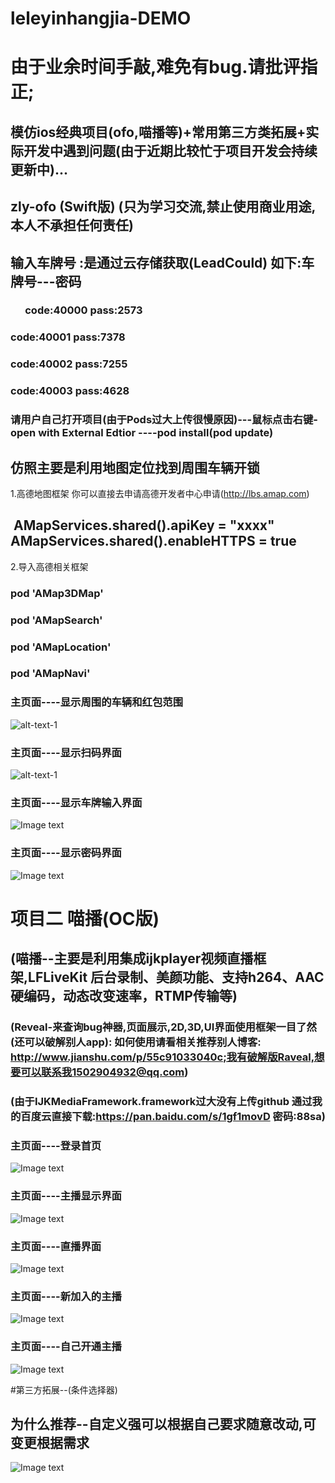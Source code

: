 # leleyinhangjia-DEMO
# 由于业余时间手敲,难免有bug.请批评指正;
## 模仿ios经典项目(ofo,喵播等)+常用第三方类拓展+实际开发中遇到问题(由于近期比较忙于项目开发会持续更新中)...

## zly-ofo (Swift版) (只为学习交流,禁止使用商业用途,本人不承担任何责任)
## 输入车牌号 :是通过云存储获取(LeadCould) 如下:车牌号---密码
###        code:40000 pass:2573
###        code:40001 pass:7378
###        code:40002 pass:7255
###        code:40003 pass:4628
### 请用户自己打开项目(由于Pods过大上传很慢原因)---鼠标点击右键-open with External Edtior ----pod install(pod update)

## 仿照主要是利用地图定位找到周围车辆开锁

1.高德地图框架 你可以直接去申请高德开发者中心申请(http://lbs.amap.com)
##  AMapServices.shared().apiKey = "xxxx"  AMapServices.shared().enableHTTPS = true
2.导入高德相关框架
### pod 'AMap3DMap'
### pod 'AMapSearch'
### pod 'AMapLocation'
### pod 'AMapNavi'

### 主页面----显示周围的车辆和红包范围
![alt-text-1](https://raw.githubusercontent.com/leleyinhangjia/leleyinhangjia-DEMO/master/image/1.png?raw=true "")
### 主页面----显示扫码界面
![alt-text-1](https://raw.githubusercontent.com/leleyinhangjia/leleyinhangjia-DEMO/master/image/2.png?raw=true "")
### 主页面----显示车牌输入界面
![Image text](https://raw.githubusercontent.com/leleyinhangjia/leleyinhangjia-DEMO/master/image/3.png)
### 主页面----显示密码界面
![Image text](https://raw.githubusercontent.com/leleyinhangjia/leleyinhangjia-DEMO/master/image/6.png)

# 项目二 喵播(OC版)
## (喵播--主要是利用集成ijkplayer视频直播框架,LFLiveKit 后台录制、美颜功能、支持h264、AAC硬编码，动态改变速率，RTMP传输等)
### (Reveal-来查询bug神器,页面展示,2D,3D,UI界面使用框架一目了然(还可以破解别人app): 如何使用请看相关推荐别人博客: http://www.jianshu.com/p/55c91033040c;我有破解版Raveal,想要可以联系我1502904932@qq.com)
### (由于IJKMediaFramework.framework过大没有上传github 通过我的百度云直接下载:https://pan.baidu.com/s/1gf1movD 密码:88sa)
### 主页面----登录首页
![Image text](https://raw.githubusercontent.com/leleyinhangjia/leleyinhangjia-DEMO/master/image/miaobo1.png)
### 主页面----主播显示界面
![Image text](https://raw.githubusercontent.com/leleyinhangjia/leleyinhangjia-DEMO/master/image/miaobo2.png)
### 主页面----直播界面
![Image text](https://raw.githubusercontent.com/leleyinhangjia/leleyinhangjia-DEMO/master/image/miaobo3.png)
### 主页面----新加入的主播
![Image text](https://raw.githubusercontent.com/leleyinhangjia/leleyinhangjia-DEMO/master/image/miaobo4.png)
### 主页面----自己开通主播
![Image text](https://raw.githubusercontent.com/leleyinhangjia/leleyinhangjia-DEMO/master/image/miaobo5.png)


#第三方拓展--(条件选择器)
## 为什么推荐--自定义强可以根据自己要求随意改动,可变更根据需求
![Image text](https://raw.githubusercontent.com/leleyinhangjia/leleyinhangjia-DEMO/master/image/select.png)

